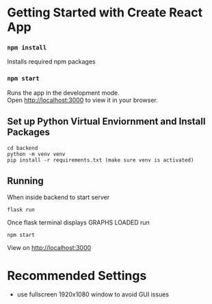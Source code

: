 # Getting Started with Create React App


### `npm install`
Installs required npm packages 

### `npm start`

Runs the app in the development mode.\
Open [http://localhost:3000](http://localhost:3000) to view it in your browser.


## Set up Python Virtual Enviornment and Install Packages
```
cd backend
python -m venv venv 
pip install -r requirements.txt (make sure venv is activated)
```

## Running 
When inside backend to start server
```
flask run
```

Once flask terminal displays GRAPHS LOADED run
```
npm start
```

View on [http://localhost:3000](http://localhost:3000)

# Recommended Settings
- use fullscreen 1920x1080 window to avoid GUI issues
